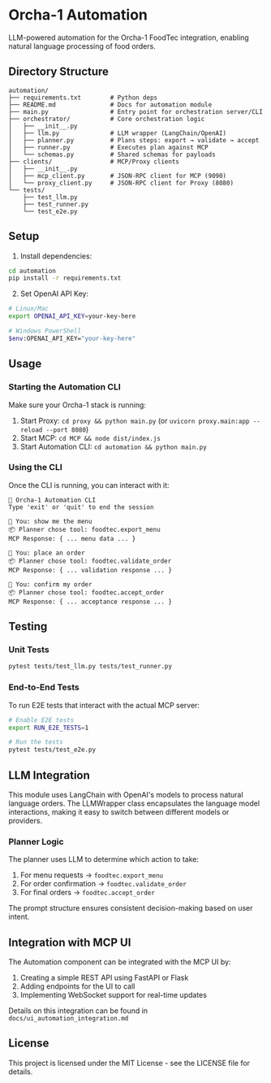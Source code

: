 # Orcha-1 Automation

LLM-powered automation for the Orcha-1 FoodTec integration, enabling natural language processing of food orders.

## Directory Structure

```
automation/
├── requirements.txt        # Python deps
├── README.md               # Docs for automation module
├── main.py                 # Entry point for orchestration server/CLI
├── orchestrator/           # Core orchestration logic
│   ├── __init__.py
│   ├── llm.py              # LLM wrapper (LangChain/OpenAI)
│   ├── planner.py          # Plans steps: export → validate → accept
│   ├── runner.py           # Executes plan against MCP
│   └── schemas.py          # Shared schemas for payloads
├── clients/                # MCP/Proxy clients
│   ├── __init__.py
│   ├── mcp_client.py       # JSON-RPC client for MCP (9090)
│   └── proxy_client.py     # JSON-RPC client for Proxy (8080)
└── tests/
    ├── test_llm.py
    ├── test_runner.py
    └── test_e2e.py
```

## Setup

1. Install dependencies:

```bash
cd automation
pip install -r requirements.txt
```

2. Set OpenAI API Key:

```bash
# Linux/Mac
export OPENAI_API_KEY=your-key-here

# Windows PowerShell
$env:OPENAI_API_KEY="your-key-here"
```

## Usage

### Starting the Automation CLI

Make sure your Orcha-1 stack is running:

1. Start Proxy: `cd proxy && python main.py` (or `uvicorn proxy.main:app --reload --port 8080`)
2. Start MCP: `cd MCP && node dist/index.js`
3. Start Automation CLI: `cd automation && python main.py`

### Using the CLI

Once the CLI is running, you can interact with it:

```
🤖 Orcha-1 Automation CLI
Type 'exit' or 'quit' to end the session

👤 You: show me the menu
📦 Planner chose tool: foodtec.export_menu
MCP Response: { ... menu data ... }

👤 You: place an order
📦 Planner chose tool: foodtec.validate_order
MCP Response: { ... validation response ... }

👤 You: confirm my order
📦 Planner chose tool: foodtec.accept_order
MCP Response: { ... acceptance response ... }
```

## Testing

### Unit Tests

```bash
pytest tests/test_llm.py tests/test_runner.py
```

### End-to-End Tests

To run E2E tests that interact with the actual MCP server:

```bash
# Enable E2E tests
export RUN_E2E_TESTS=1

# Run the tests
pytest tests/test_e2e.py
```

## LLM Integration

This module uses LangChain with OpenAI's models to process natural language orders. The LLMWrapper class encapsulates the language model interactions, making it easy to switch between different models or providers.

### Planner Logic

The planner uses LLM to determine which action to take:

1. For menu requests → `foodtec.export_menu`
2. For order confirmation → `foodtec.validate_order`
3. For final orders → `foodtec.accept_order`

The prompt structure ensures consistent decision-making based on user intent.

## Integration with MCP UI

The Automation component can be integrated with the MCP UI by:

1. Creating a simple REST API using FastAPI or Flask
2. Adding endpoints for the UI to call
3. Implementing WebSocket support for real-time updates

Details on this integration can be found in `docs/ui_automation_integration.md`

## License

This project is licensed under the MIT License - see the LICENSE file for details.

